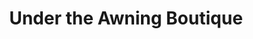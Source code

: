 ---
title: "Under the Awning Boutique"
url: /independence/under-the-awning-boutique/
shop: Andenken
---